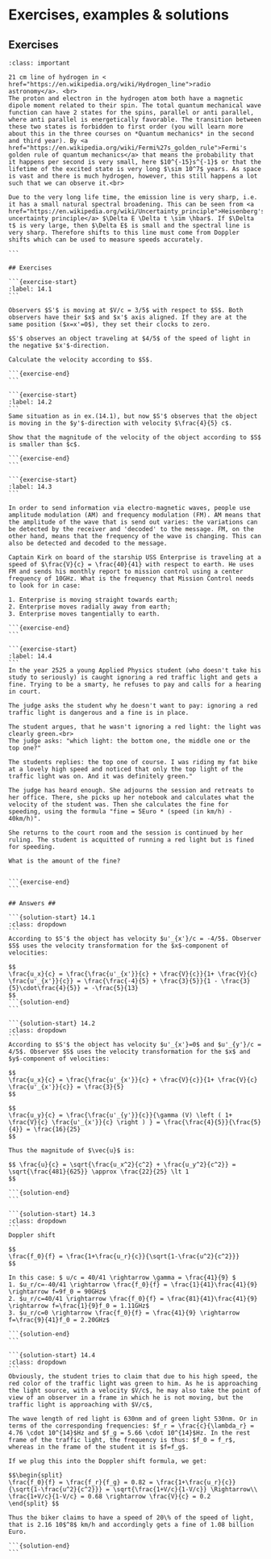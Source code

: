 # Exercises, examples & solutions
## Exercises
````{admonition} Example 21cm hydrogen line
:class: important

21 cm line of hydrogen in < href="https://en.wikipedia.org/wiki/Hydrogen_line">radio astronomy</a>. <br>
The proton and electron in the hydrogen atom both have a magnetic dipole moment related to their spin. The total quantum mechanical wave function can have 2 states for the spins, parallel or anti parallel, where anti parallel is energetically favorable. The transition between these two states is forbidden to first order (you will learn more about this in the three courses on *Quantum mechanics* in the second and third year). By <a href="https://en.wikipedia.org/wiki/Fermi%27s_golden_rule">Fermi's golden rule of quantum mechanics</a> that means the probability that it happens per second is very small, here $10^{-15}s^{-1}$ or that the lifetime of the excited state is very long $\sim 10^7$ years. As space is vast and there is much hydrogen, however, this still happens a lot such that we can observe it.<br>

Due to the very long life time, the emission line is very sharp, i.e. it has a small natural spectral broadening. This can be seen from <a href="https://en.wikipedia.org/wiki/Uncertainty_principle">Heisenberg's uncertainty principle</a> $\Delta E \Delta t \sim \hbar$. If $\Delta t$ is very large, then $\Delta E$ is small and the spectral line is very sharp. Therefore shifts to this line must come from Doppler shifts which can be used to measure speeds accurately. 

```

## Exercises

```{exercise-start}
:label: 14.1
```

Observers $S'$ is moving at $V/c = 3/5$ with respect to $S$. Both observers have their $x$ and $x'$ axis aligned. If they are at the same position ($x=x'=0$), they set their clocks to zero.

$S'$ observes an object traveling at $4/5$ of the speed of light in the negative $x'$-direction.

Calculate the velocity according to $S$.

```{exercise-end}
```

```{exercise-start}
:label: 14.2
```
Same situation as in ex.(14.1), but now $S'$ observes that the object is moving in the $y'$-direction with velocity $\frac{4}{5} c$.

Show that the magnitude of the velocity of the object according to $S$ is smaller than $c$.

```{exercise-end}
```

```{exercise-start}
:label: 14.3
```

In order to send information via electro-magnetic waves, people use amplitude modulation (AM) and frequency modulation (FM). AM means that the amplitude of the wave that is send out varies: the variations can be detected by the receiver and 'decoded' to the message. FM, on the other hand, means that the frequency of the wave is changing. This can also be detected and decoded to the message.

Captain Kirk on board of the starship USS Enterprise is traveling at a speed of $\frac{V}{c} = \frac{40}{41} with respect to earth. He uses FM and sends his monthly report to mission control using a center frequency of 10GHz. What is the frequency that Mission Control needs to look for in case:

1. Enterprise is moving straight towards earth;
2. Enterprise moves radially away from earth;
3. Enterprise moves tangentially to earth.

```{exercise-end}
```

```{exercise-start}
:label: 14.4
```
In the year 2525 a young Applied Physics student (who doesn't take his study to seriously) is caught ignoring a red traffic light and gets a fine. Trying to be a smarty, he refuses to pay and calls for a hearing in court. 

The judge asks the student why he doesn't want to pay: ignoring a red traffic light is dangerous and a fine is in place.

The student argues, that he wasn't ignoring a red light: the light was clearly green.<br>
The judge asks: "which light: the bottom one, the middle one or the top one?"

The students replies: the top one of course. I was riding my fat bike at a lovely high speed and noticed that only the top light of the traffic light was on. And it was definitely green."

The judge has heard enough. She adjourns the session and retreats to her office. There, she picks up her notebook and calculates what the velocity of the student was. Then she calculates the fine for speeding, using the formula "fine = 5Euro * (speed (in km/h) - 40km/h)".

She returns to the court room and the session is continued by her ruling. The student is acquitted of running a red light but is fined for speeding.

What is the amount of the fine?


```{exercise-end}
```

## Answers ##

```{solution-start} 14.1
:class: dropdown
```
According to $S'$ the object has velocity $u'_{x'}/c = -4/5$. Observer $S$ uses the velocity transformation for the $x$-component of velocities:

$$
\frac{u_x}{c} = \frac{\frac{u'_{x'}}{c} + \frac{V}{c}}{1+ \frac{V}{c} \frac{u'_{x'}}{c}} = \frac{\frac{-4}{5} + \frac{3}{5}}{1 - \frac{3}{5}\cdot\frac{4}{5}} = -\frac{5}{13}
$$
```{solution-end}
```

```{solution-start} 14.2
:class: dropdown
```
According to $S'$ the object has velocity $u'_{x'}=0$ and $u'_{y'}/c = 4/5$. Observer $S$ uses the velocity transformation for the $x$ and $y$-component of velocities:

$$
\frac{u_x}{c} = \frac{\frac{u'_{x'}}{c} + \frac{V}{c}}{1+ \frac{V}{c} \frac{u'_{x'}}{c}} = \frac{3}{5}
$$

$$
\frac{u_y}{c} = \frac{\frac{u'_{y'}}{c}}{\gamma (V) \left ( 1+ \frac{V}{c} \frac{u'_{x'}}{c} \right ) } = \frac{\frac{4}{5}}{\frac{5}{4}} = \frac{16}{25}
$$

Thus the magnitude of $\vec{u}$ is:

$$ \frac{u}{c} = \sqrt{\frac{u_x^2}{c^2} + \frac{u_y^2}{c^2}} = \sqrt{\frac{481}{625}} \approx \frac{22}{25} \lt 1
$$

```{solution-end}
```

```{solution-start} 14.3
:class: dropdown
```
Doppler shift

$$
\frac{f_0}{f} = \frac{1+\frac{u_r}{c}}{\sqrt{1-\frac{u^2}{c^2}}}
$$

In this case: $ u/c = 40/41 \rightarrow \gamma = \frac{41}{9} $
1. $u_r/c=-40/41 \rightarrow \frac{f_0}{f} = \frac{1}{41}\frac{41}{9} \rightarrow f=9f_0 = 90GHz$
2. $u_r/c=40/41 \rightarrow \frac{f_0}{f} = \frac{81}{41}\frac{41}{9} \rightarrow f=\frac{1}{9}f_0 = 1.11GHz$ 
3. $u_r/c=0 \rightarrow \frac{f_0}{f} = \frac{41}{9} \rightarrow f=\frac{9}{41}f_0 = 2.20GHz$

```{solution-end}
```

```{solution-start} 14.4
:class: dropdown
```
Obviously, the student tries to claim that due to his high speed, the red color of the traffic light was green to him. As he is approaching the light source, with a velocity $V/c$, he may also take the point of view of an observer in a frame in which he is not moving, but the traffic light is approaching with $V/c$,

The wave length of red light is 630nm and of green light 530nm. Or in terms of the corresponding frequencies: $f_r = \frac{c}{\lambda_r} = 4.76 \cdot 10^{14}$Hz and $f_g = 5.66 \cdot 10^{14}$Hz. In the rest frame of the traffic light, the frequency is thus: $f_0 = f_r$, whereas in the frame of the student it is $f=f_g$.

If we plug this into the Doppler shift formula, we get:

$$\begin{split}
\frac{f_0}{f} = \frac{f_r}{f_g} = 0.82 = \frac{1+\frac{u_r}{c}}{\sqrt{1-\frac{u^2}{c^2}}} = \sqrt{\frac{1+V/c}{1-V/c}} \Rightarrow\\
\frac{1+V/c}{1-V/c} = 0.68 \rightarrow \frac{V}{c} = 0.2
\end{split} $$

Thus the biker claims to have a speed of 20\% of the speed of light, that is 2.16 10$^8$ km/h and accordingly gets a fine of 1.08 billion Euro.

```{solution-end}
```